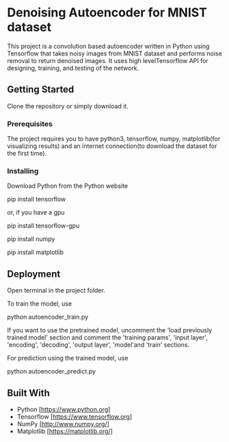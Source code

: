 # Denoising Autoencoder for MNIST dataset

This project is a convolution based autoencoder written in Python using Tensorflow that takes noisy images from MNIST dataset and performs noise removal to return denoised images. It uses high levelTensorflow API for designing, training, and testing of the network.

## Getting Started

Clone the repository or simply download it.

### Prerequisites
The project requires you to have python3, tensorflow, numpy, matplotlib(for visualizing results) and an internet connection(to download the dataset for the first time). 

### Installing
Download Python from the Python website

pip install tensorflow

or, if you have a gpu

pip install tensorflow-gpu

pip install numpy

pip install matplotlib

## Deployment
Open terminal in the project folder. 

To train the model, use

python autoencoder_train.py

If you want to use the pretrained model, uncomment the 'load previously trained model' section and comment the 'training params', 'input layer', 'encoding', 'decoding', 'output layer', 'model'and 'train' sections.

For prediction using the trained model, use

python autoencoder_predict.py

## Built With

* Python     [https://www.python.org]
* Tensorflow [https://www.tensorflow.org]
* NumPy      [http://www.numpy.org/]
* Matplotlib [https://matplotlib.org/]
